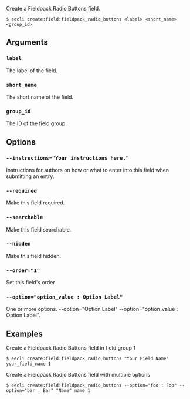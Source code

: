 Create a Fieldpack Radio Buttons field.

```
$ eecli create:field:fieldpack_radio_buttons <label> <short_name> <group_id>
```

## Arguments

### `label`

The label of the field.

### `short_name`

The short name of the field.

### `group_id`

The ID of the field group.

## Options

### `--instructions="Your instructions here."`

Instructions for authors on how or what to enter into this field when submitting an entry.

### `--required`

Make this field required.

### `--searchable`

Make this field searchable.

### `--hidden`

Make this field hidden.

### `--order="1"`

Set this field's order.

### `--option="option_value : Option Label"`

One or more options. --option="Option Label" --option="option_value : Option Label".

## Examples

Create a Fieldpack Radio Buttons field in field group 1

```
$ eecli create:field:fieldpack_radio_buttons "Your Field Name" your_field_name 1
```

Create a Fieldpack Radio Buttons field with multiple options

```
$ eecli create:field:fieldpack_radio_buttons --option="foo : Foo" --option="bar : Bar" "Name" name 1
```